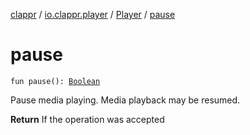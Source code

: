 [clappr](../../index.md) / [io.clappr.player](../index.md) / [Player](index.md) / [pause](./pause.md)

# pause

`fun pause(): `[`Boolean`](https://kotlinlang.org/api/latest/jvm/stdlib/kotlin/-boolean/index.html)

Pause media playing. Media playback may be resumed.

**Return**
If the operation was accepted

